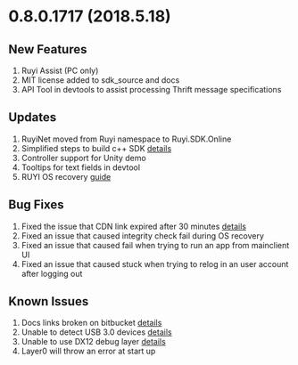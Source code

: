 # 0.8.0.1717 (2018.5.18)

## New Features
1. Ruyi Assist (PC only)  
1. MIT license added to sdk_source and docs   
1. API Tool in devtools to assist processing Thrift message specifications  


## Updates
1. RuyiNet moved from Ruyi namespace to Ruyi.SDK.Online   
1. Simplified steps to build c++ SDK [details](https://bitbucket.org/playruyi/support/issues/15)  
1. Controller support for Unity demo  
1. Tooltips for text fields in devtool  
1. RUYI OS recovery [guide](https://bitbucket.org/playruyi/docs/src/4e2136631baa9ba40027edfd4388912d780fd1c3/docs/en/topics/os_recovery.md?fileviewer=file-view-default)  


## Bug Fixes
1. Fixed the issue that CDN link expired after 30 minutes [details](https://dev.playruyi.com/forum/topic/11/unable-to-download-os-image)   
1. Fixed an issue that caused integrity check fail during OS recovery   
1. Fixed an issue that caused fail when trying to run an app from mainclient UI   
1. Fixed an issue that caused stuck when trying to relog in an user account after logging out  


## Known Issues
1. Docs links broken on bitbucket [details](https://bitbucket.org/playruyi/support/issues/16)   
1. Unable to detect USB 3.0 devices [details](https://bitbucket.org/playruyi/support/issues/17)   
1. Unable to use DX12 debug layer [details](https://bitbucket.org/playruyi/support/issues/18)
1. Layer0 will throw an error at start up
